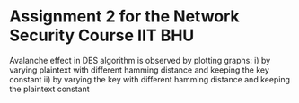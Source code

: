 # Assignment 2 for the Network Security Course IIT BHU
Avalanche effect in DES algorithm is observed by plotting graphs:
i) by varying plaintext with different hamming distance and keeping the key constant
ii) by varying the key with different hamming distance and keeping the plaintext constant
